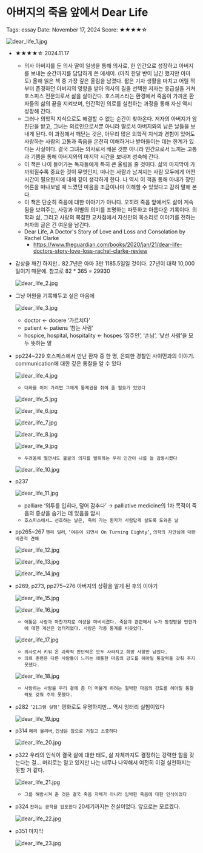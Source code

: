 # 아버지의 죽음 앞에서 Dear Life

Tags: essay
Date: November 17, 2024
Score: ★★★★☆

![dear_life_1.jpg](dear_life/dear_life_1.jpg)

- ★★★★☆ 2024.11.17
    - 의사 아버지를 둔 의사 딸이 일생을 통해 의사로, 한 인간으로 성장하고 아버지를 보내는 순간까지를 담담하게 쓴 에세이. (아직 한달 반이 남긴 했지만 아마도) 올해 읽은 책 중 가장 깊은 울림을 남겼다. 짧은 기자 생활을 마치고 어릴 적부터 존경하던 아버지의 영향을 받아 의사의 길을 선택한 저자는 응급실을 거쳐 호스피스 전문의로서 삶을 살아간다. 호스피스라는 환경에서 죽음이 가까운 환자들의 삶의 끝을 지켜보며, 인간적인 의료를 실천하는 과정을 통해 자신 역시 성장해 간다.
    - 그러나 의학적 지식으로도 해결할 수 없는 순간이 찾아온다. 저자의 아버지가 암 진단을 받고, 그녀는 의료인으로서뿐 아니라 딸로서 아버지와의 남은 날들을 보내게 된다. 이 과정에서 깨닫는 것은, 아무리 많은 의학적 지식과 경험이 있어도 사랑하는 사람의 고통과 죽음을 온전히 이해하거나 받아들이는 데는 한계가 있다는 사실이다. 결국 그녀는 의사로서 배운 것뿐 아니라 인간으로서 느끼는 고통과 기쁨을 통해 아버지와의 마지막 시간을 보내며 성숙해 간다.
    - 이 책은 나이 들어가는 독자들에게 특히 큰 울림을 줄 것이다. 삶의 마지막이 가까워질수록 중요한 것이 무엇인지, 떠나는 사람과 남겨지는 사람 모두에게 어떤 시간이 필요한지에 대해 깊이 생각하게 한다. 나 역시 이 책을 통해 아내가 장인어른을 떠나보낼 때 느꼈던 마음을 조금이나마 이해할 수 있었다고 감히 말해 본다.
    - 이 책은 단순히 죽음에 대한 이야기가 아니다. 오히려 죽음 앞에서도 삶이 계속됨을 보여주는, 사랑과 이별의 의미를 조명하는 따뜻하고 아름다운 기록이다. 의학과 삶, 그리고 사랑의 복잡한 교차점에서 자신만의 목소리로 이야기를 전하는 저자의 글은 긴 여운을 남긴다.
    - Dear Life, A Doctor's Story of Love and Loss and Consolation by Rachel Clarke
        - https://www.theguardian.com/books/2020/jan/21/dear-life-doctors-story-love-loss-rachel-clarke-review

- 감상을 깨긴 하지만.. 82.7년은 아마 3만 1185.5일일 것이다. 27년이 대략 10,000일이기 때문에. 참고로 82 * 365 = 29930

    ![dear_life_2.jpg](dear_life/dear_life_2.jpg)

- 그냥 어원을 기록해두고 싶은 마음에

    ![dear_life_3.jpg](dear_life/dear_life_3.jpg)

    - doctor ← docere ‘가르치다’
    - patient ← patiens ‘참는 사람’
    - hospice, hospital, hospitality ← hospes ‘집주인’, ‘손님’, ‘낯선 사람’을 모두 뜻하는 말
- pp224~229 호스피스에서 만난 환자 중 한 명, 은퇴한 경찰인 사이먼과의 이야기. communication에 대한 깊은 통찰을 알 수 있다

    ![dear_life_4.jpg](dear_life/dear_life_4.jpg)

    - `대화를 이어 가려면 그에게 통제권을 쥐여 줄 필요가 있었다`

    ![dear_life_5.jpg](dear_life/dear_life_5.jpg)

    ![dear_life_6.jpg](dear_life/dear_life_6.jpg)

    ![dear_life_7.jpg](dear_life/dear_life_7.jpg)

    ![dear_life_8.jpg](dear_life/dear_life_8.jpg)

    ![dear_life_9.jpg](dear_life/dear_life_9.jpg)

    - `두려움에 떨면서도 불굴의 의지를 발휘하는 우리 인간이 나를 늘 감동시켰다`

    ![dear_life_10.jpg](dear_life/dear_life_10.jpg)

- p237

    ![dear_life_11.jpg](dear_life/dear_life_11.jpg)

    - palliare ‘외투를 입히다, 덮어 감추다’ → palliative medicine의 1차 목적이 죽음의 증상을 숨기는 데 있음을 암시
    - `호스피스에서… 선호하는 날은, 죽어 가는 환자가 사람답게 살도록 도와준 날`
- pp265~267 `헨리 밀러`, `‘여든이 되면서 On Turning Eighty’`, `의학의 자만심에 대한 비관적 견해`

    ![dear_life_12.jpg](dear_life/dear_life_12.jpg)

    ![dear_life_13.jpg](dear_life/dear_life_13.jpg)

    ![dear_life_14.jpg](dear_life/dear_life_14.jpg)

- p269, p273, pp275~276 아버지의 상황을 알게 된 후의 이야기

    ![dear_life_15.jpg](dear_life/dear_life_15.jpg)

    ![dear_life_16.jpg](dear_life/dear_life_16.jpg)

    - `애통은 사랑과 마찬가지로 이성을 마비시켰다. 죽음과 관련해서 누가 동정받을 만한가에 대한 계산은 엉터리였다. 사랑은 각종 통계를 비웃었다.`

    ![dear_life_17.jpg](dear_life/dear_life_17.jpg)

    - `의사로서 키워 온 과학적 판단력은 모두 사라지고 희망 사항만 남았다.`
    - `의료 훈련은 다른 사람들이 느끼는 애통한 마음의 강도를 헤아릴 통찰력을 갖춰 주지 못했다.`

    ![dear_life_18.jpg](dear_life/dear_life_18.jpg)

    - `사랑하는 사람을 우리 곁에 좀 더 머물게 하려는 절박한 마음의 강도를 헤아릴 통찰력도 갖춰 주지 못했다.`
- p282 `‘21그램 실험’` 영화로도 유명하지만… 역시 엉터리 실험이었다

    ![dear_life_19.jpg](dear_life/dear_life_19.jpg)

- p314 `메리 올리버`, `인생은 참으로 거칠고 소중하다`

    ![dear_life_20.jpg](dear_life/dear_life_20.jpg)

- p322 우리의 인식이 결국 삶에 대한 태도, 삶 자체까지도 결정하는 강력한 힘을 갖는다는 걸… 머리로는 알고 있지만 나는 너무나 나약해서 여전히 이걸 실천하지는 못할 거 같다.

    ![dear_life_21.jpg](dear_life/dear_life_21.jpg)

    - `그를 해방시켜 준 것은 결국 죽음 자체가 아니라 임박한 죽음에 대한 인식이었다`
- p324 `진화는 공학을 압도한다` 20세기까지는 진실이었다. 앞으로는 모르겠다.

    ![dear_life_22.jpg](dear_life/dear_life_22.jpg)

- p351 마지막

    ![dear_life_23.jpg](dear_life/dear_life_23.jpg)
